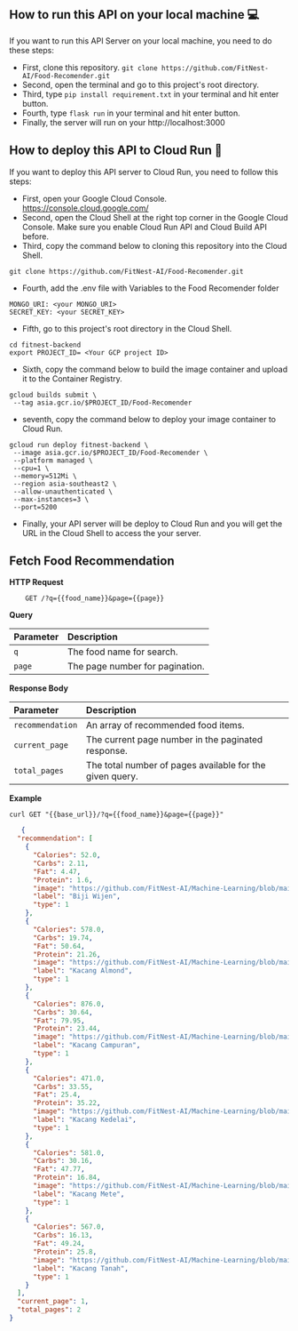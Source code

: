 ## How to run this API on your local machine 💻
If you want to run this API Server on your local machine, you need to do these steps:
- First, clone this repository. `git clone https://github.com/FitNest-AI/Food-Recomender.git`
- Second, open the terminal and go to this project's root directory.
- Third, type `pip install requirement.txt` in your terminal and hit enter button.
- Fourth, type `flask run` in your terminal and hit enter button.
- Finally, the server will run on your http://localhost:3000

## How to deploy this API to Cloud Run 🚀
If you want to deploy this API server to Cloud Run, you need to follow this steps:
- First, open your Google Cloud Console. https://console.cloud.google.com/
- Second, open the Cloud Shell at the right top corner in the Google Cloud Console. Make sure you enable Cloud Run API and Cloud Build API before.
- Third, copy the command below to cloning this repository into the Cloud Shell.
 ```
git clone https://github.com/FitNest-AI/Food-Recomender.git
 ```
- Fourth, add the .env file with Variables to the Food Recomender folder
```
MONGO_URI: <your MONGO_URI>
SECRET_KEY: <your SECRET_KEY>
```

- Fifth, go to this project's root directory in the Cloud Shell.
```
cd fitnest-backend
export PROJECT_ID= <Your GCP project ID>
```
- Sixth, copy the command below to build the image container and upload it to the Container Registry.
 ```
gcloud builds submit \
  --tag asia.gcr.io/$PROJECT_ID/Food-Recomender
  ```
- seventh, copy the command below to deploy your image container to Cloud Run.
 ```
 gcloud run deploy fitnest-backend \
  --image asia.gcr.io/$PROJECT_ID/Food-Recomender \
  --platform managed \
  --cpu=1 \
  --memory=512Mi \
  --region asia-southeast2 \
  --allow-unauthenticated \
  --max-instances=3 \
  --port=5200
 ```
- Finally, your API server will be deploy to Cloud Run and you will get the URL in the Cloud Shell to access the your server.


## Fetch Food Recommendation

**HTTP Request**

```
    GET /?q={{food_name}}&page={{page}}
```

**Query**

| Parameter | Description                         |
| :-------- | :---------------------------------- |
| `q`       | The food name for search.       |
| `page`    | The page number for pagination.      |

**Response Body**

| Parameter          | Description                                                               |
| :------------------ | :------------------------------------------------------------------------ |
| `recommendation`   | An array of recommended food items.                                      |
| `current_page`     | The current page number in the paginated response.                        |
| `total_pages`      | The total number of pages available for the given query.                  |


**Example**

```
curl GET "{{base_url}}/?q={{food_name}}&page={{page}}"
```

```JSON
   {
  "recommendation": [
    {
      "Calories": 52.0,
      "Carbs": 2.11,
      "Fat": 4.47,
      "Protein": 1.6,
      "image": "https://github.com/FitNest-AI/Machine-Learning/blob/main/Datasets/Tracker/images/biji%20wijen.jpg",
      "label": "Biji Wijen",
      "type": 1
    },
    {
      "Calories": 578.0,
      "Carbs": 19.74,
      "Fat": 50.64,
      "Protein": 21.26,
      "image": "https://github.com/FitNest-AI/Machine-Learning/blob/main/Datasets/Tracker/images/kacang%20almond.jpg",
      "label": "Kacang Almond",
      "type": 1
    },
    {
      "Calories": 876.0,
      "Carbs": 30.64,
      "Fat": 79.95,
      "Protein": 23.44,
      "image": "https://github.com/FitNest-AI/Machine-Learning/blob/main/Datasets/Tracker/images/kacang%20campuran.jpg",
      "label": "Kacang Campuran",
      "type": 1
    },
    {
      "Calories": 471.0,
      "Carbs": 33.55,
      "Fat": 25.4,
      "Protein": 35.22,
      "image": "https://github.com/FitNest-AI/Machine-Learning/blob/main/Datasets/Tracker/images/kacang%20kedelai.jpg",
      "label": "Kacang Kedelai",
      "type": 1
    },
    {
      "Calories": 581.0,
      "Carbs": 30.16,
      "Fat": 47.77,
      "Protein": 16.84,
      "image": "https://github.com/FitNest-AI/Machine-Learning/blob/main/Datasets/Tracker/images/kacang%20mete.jpg",
      "label": "Kacang Mete",
      "type": 1
    },
    {
      "Calories": 567.0,
      "Carbs": 16.13,
      "Fat": 49.24,
      "Protein": 25.8,
      "image": "https://github.com/FitNest-AI/Machine-Learning/blob/main/Datasets/Tracker/images/kacang%20tanah.jpg",
      "label": "Kacang Tanah",
      "type": 1
    }
  ],
  "current_page": 1,
  "total_pages": 2
}

```

